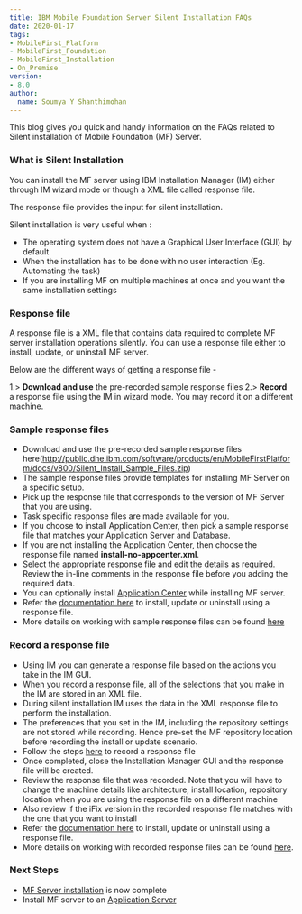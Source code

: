 ```yaml
---
title: IBM Mobile Foundation Server Silent Installation FAQs
date: 2020-01-17
tags:
- MobileFirst_Platform
- MobileFirst_Foundation
- MobileFirst_Installation
- On_Premise
version:
- 8.0
author:
  name: Soumya Y Shanthimohan
---
```


This blog gives you quick and handy information on the FAQs related to Silent installation of Mobile Foundation (MF) Server.

### What is Silent Installation 

You can install the MF server using IBM Installation Manager (IM) either through IM wizard mode or though a XML file called response file.

The response file provides the input for silent installation.

Silent installation is very useful when :

- The operating system does not have a Graphical User Interface (GUI) by default
- When the installation has to be done with no user interaction (Eg. Automating the task)
- If you are installing MF on multiple machines at once and you want the same installation settings


### Response file

A response file is a XML file that contains data required to complete MF server installation operations silently. You can use a response file either to install, update, or uninstall MF server.

Below are the different ways of getting a response file -

1.> **Download and use** the pre-recorded sample response files 
2.> **Record** a response file using the IM in wizard mode. You may record it on a different machine.

### Sample response files

- Download and use the pre-recorded sample response files here(http://public.dhe.ibm.com/software/products/en/MobileFirstPlatform/docs/v800/Silent_Install_Sample_Files.zip)
- The sample response files provide templates for installing MF Server on a specific setup.
- Pick up the response file that corresponds to the version of MF Server that you are using.
- Task specific response files are made available for you.
- If you choose to install Application Center, then pick a sample response file that matches your Application Server and Database.
- If you are not installing the Application Center, then choose the response file named **install-no-appcenter.xml**.
- Select the appropriate response file and edit the details as required. Review the in-line comments in the response file before you adding the required data.
- You can optionally install [Application Center](https://mobilefirstplatform.ibmcloud.com/tutorials/en/foundation/8.0/appcenter/) while installing MF server.
- Refer the [documentation here](https://www.ibm.com/support/knowledgecenter/SSDV2W_1.7.0/com.ibm.silentinstall12.doc/topics/t_silent_response_file_install.html) to install, update or uninstall using a response file.
- More details on working with sample response files can be found [here](https://mobilefirstplatform.ibmcloud.com/tutorials/ru/foundation/8.0/installation-configuration/production/installation-manager/#working-with-sample-response-files-for-ibm-installation-manager)

### Record a response file

- Using IM you can generate a response file based on the actions you take in the IM GUI.
- When you record a response file, all of the selections that you make in the IM are stored in an XML file. 
- During silent installation IM uses the data in the XML response file to perform the installation.
- The preferences that you set in the IM, including the repository settings are not stored while recording. Hence pre-set the MF repository location before recording the install or update scenario.
- Follow the steps [here](https://www.ibm.com/support/knowledgecenter/SSDV2W_1.7.0/com.ibm.silentinstall12.doc/topics/t_silent_create_response_files_IM.html) to record a response file 
- Once completed, close the Installation Manager GUI and the response file will be created.
- Review the response file that was recorded. Note that you will have to change the machine details like architecture, install location, repository location when you are using the response file on a different machine
- Also review if the iFix version in the recorded response file matches with the one that you want to install 
- Refer the [documentation here](https://www.ibm.com/support/knowledgecenter/SSDV2W_1.7.0/com.ibm.silentinstall12.doc/topics/t_silent_response_file_install.html) to install, update or uninstall using a response file.
- More details on working with recorded response files can be found [here](https://mobilefirstplatform.ibmcloud.com/tutorials/ru/foundation/8.0/installation-configuration/production/installation-manager/#working-with-a-response-file-recorded-on-a-different-machine).

### Next Steps

- [MF Server installation](https://mobilefirstplatform.ibmcloud.com/blog/2020/01/21/ibm-mobile-foundation-server-installation-and-configuration/) is now complete
- Install MF server to an [Application Server](http://mobilefirstplatform.ibmcloud.com/tutorials/it/foundation/8.0/installation-configuration/production/prod-env/appserver/)

